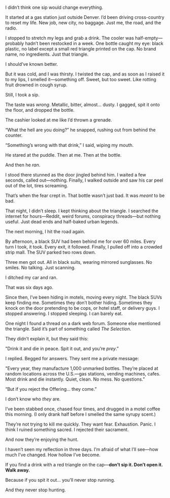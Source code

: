 I didn’t think one sip would change everything.

It started at a gas station just outside Denver. I’d been driving cross-country to reset my life. New job, new city, no baggage. Just me, the road, and the radio.

I stopped to stretch my legs and grab a drink. The cooler was half-empty—probably hadn’t been restocked in a week. One bottle caught my eye: black plastic, no label except a small red triangle printed on the cap. No brand name, no ingredients. Just that triangle.

I should’ve known better.

But it was cold, and I was thirsty. I twisted the cap, and as soon as I raised it to my lips, I smelled it—something off. Sweet, but too sweet. Like rotting fruit drowned in cough syrup.

Still, I took a sip.

The taste was *wrong*. Metallic, bitter, almost… dusty. I gagged, spit it onto the floor, and dropped the bottle.

The cashier looked at me like I’d thrown a grenade.

“What the hell are you doing?” he snapped, rushing out from behind the counter.

“Something’s wrong with that drink,” I said, wiping my mouth.

He stared at the puddle. Then at me. Then at the bottle.

And then he *ran*.

I stood there stunned as the door jingled behind him. I waited a few seconds, called out—nothing. Finally, I walked outside and saw his car peel out of the lot, tires screaming.

That’s when the fear crept in. That bottle wasn’t just bad. It was *meant* to be bad.

That night, I didn’t sleep. I kept thinking about the triangle. I searched the internet for hours—Reddit, weird forums, conspiracy threads—but nothing useful. Just dead ends and half-baked urban legends.

The next morning, I hit the road again.

By afternoon, a black SUV had been behind me for over 60 miles. Every turn I took, it took. Every exit, it followed. Finally, I pulled off into a crowded strip mall. The SUV parked two rows down.

Three men got out. All in black suits, wearing mirrored sunglasses. No smiles. No talking. Just scanning.

I ditched my car and ran.

That was six days ago.

Since then, I’ve been hiding in motels, moving every night. The black SUVs keep finding me. Sometimes they don’t bother hiding. Sometimes they knock on the door pretending to be cops, or hotel staff, or delivery guys. I stopped answering. I stopped sleeping. I can barely eat.

One night I found a thread on a dark web forum. Someone else mentioned the triangle. Said it’s part of something called *The Selection*.

They didn’t explain it, but they said this:

"Drink it and die in peace. Spit it out, and you’re *prey*.”

I replied. Begged for answers. They sent me a private message:

"Every year, they manufacture 1,000 unmarked bottles. They’re placed at random locations across the U.S.—gas stations, vending machines, cafes. Most drink and die instantly. Quiet, clean. No mess. No questions.”

“But if you reject the Offering… they come.”

I don’t know who *they* are.

I’ve been stabbed once, chased four times, and drugged in a motel coffee this morning. (I only drank half before I smelled the same syrupy scent.)

They’re not trying to kill me quickly. They want fear. Exhaustion. Panic. I think I ruined something sacred. I rejected their sacrament.

And now they’re enjoying the hunt.

I haven’t seen my reflection in three days. I’m afraid of what I’ll see—how much I’ve changed. How hollow I’ve become.

If you find a drink with a red triangle on the cap—**don’t sip it. Don’t open it. Walk away.**

Because if you spit it out… you’ll never stop running.

And they never stop hunting.